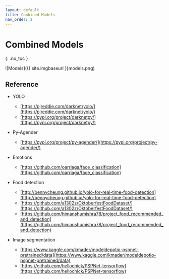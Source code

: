 ```yaml
---
layout: default
title: Combined Models
nav_order: 2
---
```


# Combined Models
{: .no_toc }

![Models]({{ site.imgbaseurl }}models.png)


## Reference

- YOLO
	- [https://pjreddie.com/darknet/yolo/](https://pjreddie.com/darknet/yolo/)
	- [https://pypi.org/project/darknetpy/](https://pypi.org/project/darknetpy/)

- Py-Agender
	- [https://pypi.org/project/py-agender/](https://pypi.org/project/py-agender/)
- Emotions
	- [https://github.com/oarriaga/face_classification](https://github.com/oarriaga/face_classification)
- Food detection
	- [http://bennycheung.github.io/yolo-for-real-time-food-detection](http://bennycheung.github.io/yolo-for-real-time-food-detection)
	- [https://github.com/a1302z/OktoberfestFoodDataset/](https://github.com/a1302z/OktoberfestFoodDataset/)
	- [https://github.com/himanshumishra78/project_food_recommended_and_detection](https://github.com/himanshumishra78/project_food_recommended_and_detection)
- Image segmentation
	- [https://www.kaggle.com/kmader/modeldepotio-pspnet-pretrained/data](https://www.kaggle.com/kmader/modeldepotio-pspnet-pretrained/data)
	- [https://github.com/hellochick/PSPNet-tensorflow](https://github.com/hellochick/PSPNet-tensorflow)
